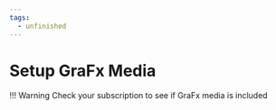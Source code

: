 ```yaml
---
tags:
  - unfinished
---
```


# Setup GraFx Media

!!! Warning
	Check your subscription to see if GraFx media is included